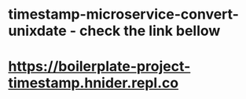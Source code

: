 # timestamp-microservice-convert-unixdate - check the link bellow
# https://boilerplate-project-timestamp.hnider.repl.co
